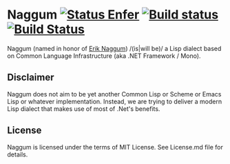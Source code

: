 Naggum [![Status Enfer][status-enfer]][andivionian-status-classifier] [![Build status][build-status-appveyor]][appveyor] [![Build Status][build-status-travis]][travis]
======
Naggum (named in honor of [Erik Naggum][eric-naggum]) /(is|will be)/ a Lisp
dialect based on Common Language Infrastructure (aka .NET Framework / Mono).

## Disclaimer

Naggum does not aim to be yet another Common Lisp or Scheme or Emacs Lisp or
whatever implementation. Instead, we are trying to deliver a modern Lisp dialect
that makes use of most of .Net's benefits.

## License

Naggum is licensed under the terms of MIT License. See License.md file for
details.

[andivionian-status-classifier]: https://github.com/ForNeVeR/andivionian-status-classifier
[appveyor]: https://ci.appveyor.com/project/ForNeVeR/naggum/branch/develop
[eric-naggum]: https://en.wikipedia.org/wiki/Erik_Naggum
[travis]: https://travis-ci.org/codingteam/naggum

[build-status-appveyor]: https://ci.appveyor.com/api/projects/status/ulgo3ry7eudc5d7a/branch/develop?svg=true
[build-status-travis]: https://travis-ci.org/codingteam/naggum.svg?branch=develop
[status-enfer]: https://img.shields.io/badge/status-enfer-orange.svg
